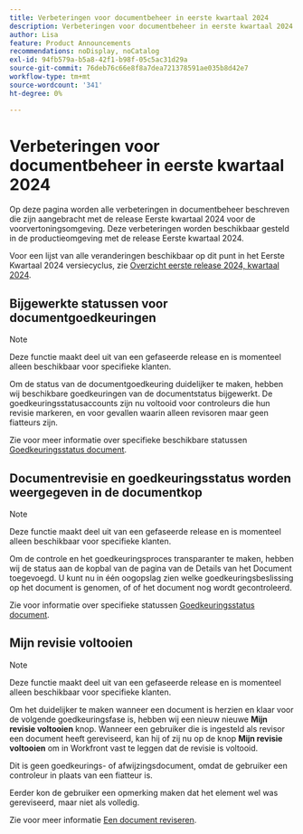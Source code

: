```yaml
---
title: Verbeteringen voor documentbeheer in eerste kwartaal 2024
description: Verbeteringen voor documentbeheer in eerste kwartaal 2024
author: Lisa
feature: Product Announcements
recommendations: noDisplay, noCatalog
exl-id: 94fb579a-b5a8-42f1-b98f-05c5ac31d29a
source-git-commit: 76deb76c66e8f8a7dea721378591ae035b8d42e7
workflow-type: tm+mt
source-wordcount: '341'
ht-degree: 0%

---
```


# Verbeteringen voor documentbeheer in eerste kwartaal 2024

Op deze pagina worden alle verbeteringen in documentbeheer beschreven die zijn aangebracht met de release Eerste kwartaal 2024 voor de voorvertoningsomgeving. Deze verbeteringen worden beschikbaar gesteld in de productieomgeving met de release Eerste kwartaal 2024.

Voor een lijst van alle veranderingen beschikbaar op dit punt in het Eerste Kwartaal 2024 versiecyclus, zie [Overzicht eerste release 2024, kwartaal 2024](/help/quicksilver/product-announcements/product-releases/24-q1-release-activity/24-q1-release-overview.md).

## Bijgewerkte statussen voor documentgoedkeuringen

>[!NOTE]
>
>Deze functie maakt deel uit van een gefaseerde release en is momenteel alleen beschikbaar voor specifieke klanten.

Om de status van de documentgoedkeuring duidelijker te maken, hebben wij beschikbare goedkeuringen van de documentstatus bijgewerkt. De goedkeuringsstatusaccounts zijn nu voltooid voor controleurs die hun revisie markeren, en voor gevallen waarin alleen revisoren maar geen fiatteurs zijn.

Zie voor meer informatie over specifieke beschikbare statussen [Goedkeuringsstatus document](/help/quicksilver/review-and-approve-work/document-reviews-and-approvals/manage-document-approvals/document-approval-status.md).

## Documentrevisie en goedkeuringsstatus worden weergegeven in de documentkop

>[!NOTE]
>
>Deze functie maakt deel uit van een gefaseerde release en is momenteel alleen beschikbaar voor specifieke klanten.

Om de controle en het goedkeuringsproces transparanter te maken, hebben wij de status aan de kopbal van de pagina van de Details van het Document toegevoegd. U kunt nu in één oogopslag zien welke goedkeuringsbeslissing op het document is genomen, of of het document nog wordt gecontroleerd.

Zie voor informatie over specifieke statussen [Goedkeuringsstatus document](/help/quicksilver/review-and-approve-work/document-reviews-and-approvals/manage-document-approvals/document-approval-status.md).

## Mijn revisie voltooien

>[!NOTE]
>
>Deze functie maakt deel uit van een gefaseerde release en is momenteel alleen beschikbaar voor specifieke klanten.

Om het duidelijker te maken wanneer een document is herzien en klaar voor de volgende goedkeuringsfase is, hebben wij een nieuw nieuwe **Mijn revisie voltooien** knop. Wanneer een gebruiker die is ingesteld als revisor een document heeft gereviseerd, kan hij of zij nu op de knop **Mijn revisie voltooien** om in Workfront vast te leggen dat de revisie is voltooid.

Dit is geen goedkeurings- of afwijzingsdocument, omdat de gebruiker een controleur in plaats van een fiatteur is.

Eerder kon de gebruiker een opmerking maken dat het element wel was gereviseerd, maar niet als volledig.

Zie voor meer informatie [Een document reviseren](/help/quicksilver/review-and-approve-work/document-reviews-and-approvals/review-and-approve-documents/review-a-document.md).
